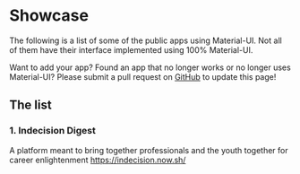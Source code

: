 # Showcase

The following is a list of some of the public apps using Material-UI. Not all of them have their interface implemented using 100% Material-UI.

Want to add your app? Found an app that no longer works or no longer uses Material-UI? Please submit a pull request on [GitHub](https://github.com/callemall/material-ui) to update this page!

## The list

### 1. Indecision Digest
 A platform meant to bring together professionals and the youth together for career enlightenment
 https://indecision.now.sh/
